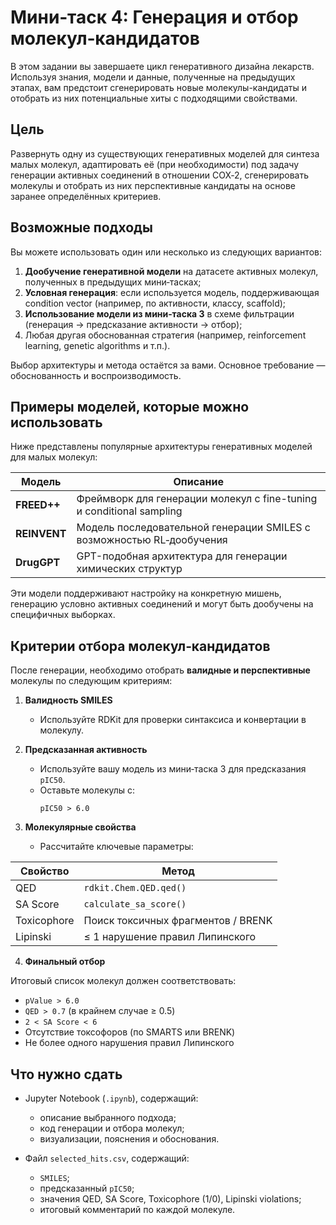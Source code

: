 # Мини‑таск 4: Генерация и отбор молекул‑кандидатов

В этом задании вы завершаете цикл генеративного дизайна лекарств. Используя знания, модели и данные, полученные на предыдущих этапах, вам предстоит сгенерировать новые молекулы-кандидаты и отобрать из них потенциальные хиты с подходящими свойствами.

## Цель

Развернуть одну из существующих генеративных моделей для синтеза малых молекул, адаптировать её (при необходимости) под задачу генерации активных соединений в отношении COX‑2, сгенерировать молекулы и отобрать из них перспективные кандидаты на основе заранее определённых критериев.



## Возможные подходы

Вы можете использовать один или несколько из следующих вариантов:

1. **Дообучение генеративной модели** на датасете активных молекул, полученных в предыдущих мини‑тасках;
2. **Условная генерация**: если используется модель, поддерживающая condition vector (например, по активности, классу, scaffold);
3. **Использование модели из мини‑таска 3** в схеме фильтрации (генерация → предсказание активности → отбор);
4. Любая другая обоснованная стратегия (например, reinforcement learning, genetic algorithms и т.п.).

Выбор архитектуры и метода остаётся за вами. Основное требование — обоснованность и воспроизводимость.



## Примеры моделей, которые можно использовать

Ниже представлены популярные архитектуры генеративных моделей для малых молекул:

| Модель       | Описание                                                         |
|--------------|------------------------------------------------------------------|
| **FREED++**   | Фреймворк для генерации молекул с fine-tuning и conditional sampling |
| **REINVENT**  | Модель последовательной генерации SMILES с возможностью RL‑дообучения |
| **DrugGPT**   | GPT-подобная архитектура для генерации химических структур       |

Эти модели поддерживают настройку на конкретную мишень, генерацию условно активных соединений и могут быть дообучены на специфичных выборках.



## Критерии отбора молекул‑кандидатов

После генерации, необходимо отобрать **валидные и перспективные** молекулы по следующим критериям:

1. **Валидность SMILES**
   - Используйте RDKit для проверки синтаксиса и конвертации в молекулу.

2. **Предсказанная активность**
   - Используйте вашу модель из мини‑таска 3 для предсказания `pIC50`.
   - Оставьте молекулы с:
     ```text
     pIC50 > 6.0
     ```

3. **Молекулярные свойства**
   - Рассчитайте ключевые параметры:

| Свойство    | Метод                                    |
|-------------|-------------------------------------------|
| QED         | `rdkit.Chem.QED.qed()`                    |
| SA Score    | `calculate_sa_score()`                    |
| Toxicophore | Поиск токсичных фрагментов / BRENK       |
| Lipinski    | ≤ 1 нарушение правил Липинского           |

4. **Финальный отбор**

Итоговый список молекул должен соответствовать:

- `pValue > 6.0`
- `QED > 0.7` (в крайнем случае ≥ 0.5)
- `2 < SA Score < 6`
- Отсутствие токсофоров (по SMARTS или BRENK)
- Не более одного нарушения правил Липинского



## Что нужно сдать

- Jupyter Notebook (`.ipynb`), содержащий:
  - описание выбранного подхода;
  - код генерации и отбора молекул;
  - визуализации, пояснения и обоснования.

- Файл `selected_hits.csv`, содержащий:
  - `SMILES`;
  - предсказанный `pIC50`;
  - значения QED, SA Score, Toxicophore (1/0), Lipinski violations;
  - итоговый комментарий по каждой молекуле.
